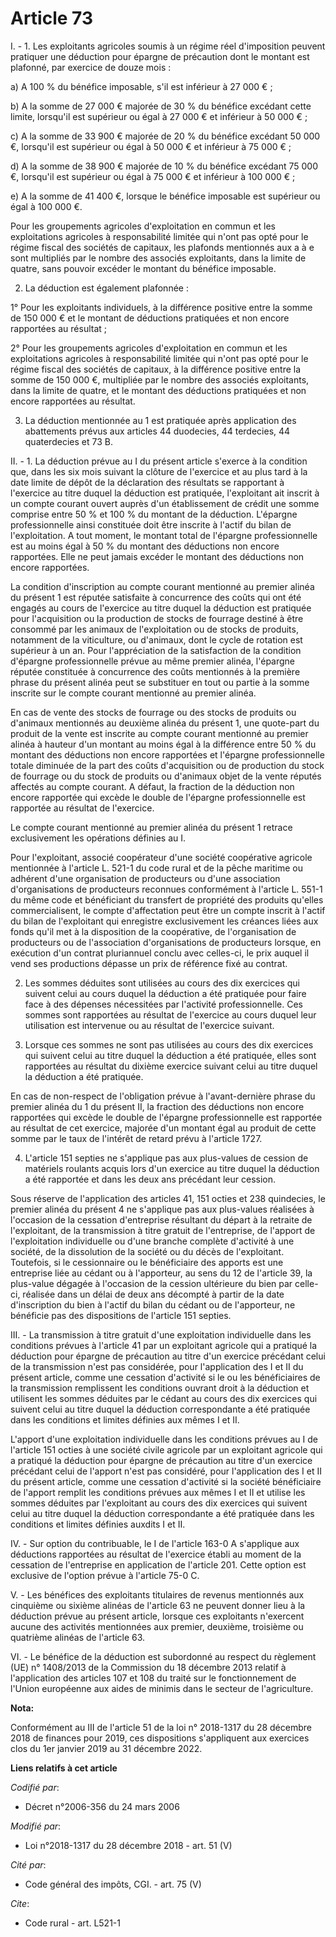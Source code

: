 # Article 73

I. - 1. Les exploitants agricoles soumis à un régime réel d'imposition peuvent pratiquer une déduction pour épargne de
précaution dont le montant est plafonné, par exercice de douze mois :

a) A 100 % du bénéfice imposable, s'il est inférieur à 27 000 € ;

b) A la somme de 27 000 € majorée de 30 % du bénéfice excédant cette limite, lorsqu'il est supérieur ou égal à 27 000 € et
inférieur à 50 000 € ;

c) A la somme de 33 900 € majorée de 20 % du bénéfice excédant 50 000 €, lorsqu'il est supérieur ou égal à 50 000 € et
inférieur à 75 000 € ;

d) A la somme de 38 900 € majorée de 10 % du bénéfice excédant 75 000 €, lorsqu'il est supérieur ou égal à 75 000 € et
inférieur à 100 000 € ;

e) A la somme de 41 400 €, lorsque le bénéfice imposable est supérieur ou égal à 100 000 €.

Pour les groupements agricoles d'exploitation en commun et les exploitations agricoles à responsabilité limitée qui n'ont pas
opté pour le régime fiscal des sociétés de capitaux, les plafonds mentionnés aux a à e sont multipliés par le nombre des
associés exploitants, dans la limite de quatre, sans pouvoir excéder le montant du bénéfice imposable.

2. La déduction est également plafonnée :

1° Pour les exploitants individuels, à la différence positive entre la somme de 150 000 € et le montant de déductions
pratiquées et non encore rapportées au résultat ;

2° Pour les groupements agricoles d'exploitation en commun et les exploitations agricoles à responsabilité limitée qui n'ont
pas opté pour le régime fiscal des sociétés de capitaux, à la différence positive entre la somme de 150 000 €, multipliée par
le nombre des associés exploitants, dans la limite de quatre, et le montant des déductions pratiquées et non encore
rapportées au résultat.

3. La déduction mentionnée au 1 est pratiquée après application des abattements prévus aux articles 44 duodecies, 44
terdecies, 44 quaterdecies et 73 B.

II. - 1. La déduction prévue au I du présent article s'exerce à la condition que, dans les six mois suivant la clôture de
l'exercice et au plus tard à la date limite de dépôt de la déclaration des résultats se rapportant à l'exercice au titre
duquel la déduction est pratiquée, l'exploitant ait inscrit à un compte courant ouvert auprès d'un établissement de crédit
une somme comprise entre 50 % et 100 % du montant de la déduction. L'épargne professionnelle ainsi constituée doit être
inscrite à l'actif du bilan de l'exploitation. A tout moment, le montant total de l'épargne professionnelle est au moins égal
à 50 % du montant des déductions non encore rapportées. Elle ne peut jamais excéder le montant des déductions non encore
rapportées.

La condition d'inscription au compte courant mentionné au premier alinéa du présent 1 est réputée satisfaite à concurrence
des coûts qui ont été engagés au cours de l'exercice au titre duquel la déduction est pratiquée pour l'acquisition ou la
production de stocks de fourrage destiné à être consommé par les animaux de l'exploitation ou de stocks de produits,
notamment de la viticulture, ou d'animaux, dont le cycle de rotation est supérieur à un an. Pour l'appréciation de la
satisfaction de la condition d'épargne professionnelle prévue au même premier alinéa, l'épargne réputée constituée à
concurrence des coûts mentionnés à la première phrase du présent alinéa peut se substituer en tout ou partie à la somme
inscrite sur le compte courant mentionné au premier alinéa.

En cas de vente des stocks de fourrage ou des stocks de produits ou d'animaux mentionnés au deuxième alinéa du présent 1, une
quote-part du produit de la vente est inscrite au compte courant mentionné au premier alinéa à hauteur d'un montant au moins
égal à la différence entre 50 % du montant des déductions non encore rapportées et l'épargne professionnelle totale diminuée
de la part des coûts d'acquisition ou de production du stock de fourrage ou du stock de produits ou d'animaux objet de la
vente réputés affectés au compte courant. A défaut, la fraction de la déduction non encore rapportée qui excède le double de
l'épargne professionnelle est rapportée au résultat de l'exercice.

Le compte courant mentionné au premier alinéa du présent 1 retrace exclusivement les opérations définies au I.

Pour l'exploitant, associé coopérateur d'une société coopérative agricole mentionnée à l'article L. 521-1 du code rural et de
la pêche maritime ou adhérent d'une organisation de producteurs ou d'une association d'organisations de producteurs reconnues
conformément à l'article L. 551-1 du même code et bénéficiant du transfert de propriété des produits qu'elles
commercialisent, le compte d'affectation peut être un compte inscrit à l'actif du bilan de l'exploitant qui enregistre
exclusivement les créances liées aux fonds qu'il met à la disposition de la coopérative, de l'organisation de producteurs ou
de l'association d'organisations de producteurs lorsque, en exécution d'un contrat pluriannuel conclu avec celles-ci, le prix
auquel il vend ses productions dépasse un prix de référence fixé au contrat.

2. Les sommes déduites sont utilisées au cours des dix exercices qui suivent celui au cours duquel la déduction a été
pratiquée pour faire face à des dépenses nécessitées par l'activité professionnelle. Ces sommes sont rapportées au résultat
de l'exercice au cours duquel leur utilisation est intervenue ou au résultat de l'exercice suivant.

3. Lorsque ces sommes ne sont pas utilisées au cours des dix exercices qui suivent celui au titre duquel la déduction a été
pratiquée, elles sont rapportées au résultat du dixième exercice suivant celui au titre duquel la déduction a été pratiquée.

En cas de non-respect de l'obligation prévue à l'avant-dernière phrase du premier alinéa du 1 du présent II, la fraction des
déductions non encore rapportées qui excède le double de l'épargne professionnelle est rapportée au résultat de cet exercice,
majorée d'un montant égal au produit de cette somme par le taux de l'intérêt de retard prévu à l'article 1727.

4. L'article 151 septies ne s'applique pas aux plus-values de cession de matériels roulants acquis lors d'un exercice au
titre duquel la déduction a été rapportée et dans les deux ans précédant leur cession.

Sous réserve de l'application des articles 41, 151 octies et 238 quindecies, le premier alinéa du présent 4 ne s'applique pas
aux plus-values réalisées à l'occasion de la cessation d'entreprise résultant du départ à la retraite de l'exploitant, de la
transmission à titre gratuit de l'entreprise, de l'apport de l'exploitation individuelle ou d'une branche complète d'activité
à une société, de la dissolution de la société ou du décès de l'exploitant. Toutefois, si le cessionnaire ou le bénéficiaire
des apports est une entreprise liée au cédant ou à l'apporteur, au sens du 12 de l'article 39, la plus-value dégagée à
l'occasion de la cession ultérieure du bien par celle-ci, réalisée dans un délai de deux ans décompté à partir de la date
d'inscription du bien à l'actif du bilan du cédant ou de l'apporteur, ne bénéficie pas des dispositions de l'article 151
septies.

III. - La transmission à titre gratuit d'une exploitation individuelle dans les conditions prévues à l'article 41 par un
exploitant agricole qui a pratiqué la déduction pour épargne de précaution au titre d'un exercice précédant celui de la
transmission n'est pas considérée, pour l'application des I et II du présent article, comme une cessation d'activité si le ou
les bénéficiaires de la transmission remplissent les conditions ouvrant droit à la déduction et utilisent les sommes déduites
par le cédant au cours des dix exercices qui suivent celui au titre duquel la déduction correspondante a été pratiquée dans
les conditions et limites définies aux mêmes I et II.

L'apport d'une exploitation individuelle dans les conditions prévues au I de l'article 151 octies à une société civile
agricole par un exploitant agricole qui a pratiqué la déduction pour épargne de précaution au titre d'un exercice précédant
celui de l'apport n'est pas considéré, pour l'application des I et II du présent article, comme une cessation d'activité si
la société bénéficiaire de l'apport remplit les conditions prévues aux mêmes I et II et utilise les sommes déduites par
l'exploitant au cours des dix exercices qui suivent celui au titre duquel la déduction correspondante a été pratiquée dans
les conditions et limites définies auxdits I et II.

IV. - Sur option du contribuable, le I de l'article 163-0 A s'applique aux déductions rapportées au résultat de l'exercice
établi au moment de la cessation de l'entreprise en application de l'article 201. Cette option est exclusive de l'option
prévue à l'article 75-0 C.

V. - Les bénéfices des exploitants titulaires de revenus mentionnés aux cinquième ou sixième alinéas de l'article 63 ne
peuvent donner lieu à la déduction prévue au présent article, lorsque ces exploitants n'exercent aucune des activités
mentionnées aux premier, deuxième, troisième ou quatrième alinéas de l'article 63.

VI. - Le bénéfice de la déduction est subordonné au respect du règlement (UE) n° 1408/2013 de la Commission du 18 décembre
2013 relatif à l'application des articles 107 et 108 du traité sur le fonctionnement de l'Union européenne aux aides de
minimis dans le secteur de l'agriculture.

**Nota:**

Conformément au III de l'article 51 de la loi n° 2018-1317 du 28 décembre 2018 de finances pour 2019, ces dispositions
s'appliquent aux exercices clos du 1er janvier 2019 au 31 décembre 2022.

**Liens relatifs à cet article**

_Codifié par_:

  - Décret n°2006-356 du 24 mars 2006

_Modifié par_:

  - Loi n°2018-1317 du 28 décembre 2018 - art. 51 (V)

_Cité par_:

  - Code général des impôts, CGI. - art. 75 (V)

_Cite_:

  - Code rural - art. L521-1
